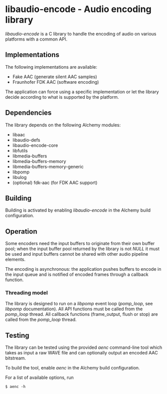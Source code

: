# libaudio-encode - Audio encoding library

_libaudio-encode_ is a C library to handle the encoding of audio on
various platforms with a common API.

## Implementations

The following implementations are available:

* Fake AAC (generate silent AAC samples)
* Fraunhofer FDK AAC (software encoding)

The application can force using a specific implementation or let the library
decide according to what is supported by the platform.

## Dependencies

The library depends on the following Alchemy modules:

* libaac
* libaudio-defs
* libaudio-encode-core
* libfutils
* libmedia-buffers
* libmedia-buffers-memory
* libmedia-buffers-memory-generic
* libpomp
* libulog
* (optional) fdk-aac (for FDK AAC support)

## Building

Building is activated by enabling _libaudio-encode_ in the Alchemy build
configuration.

## Operation

Some encoders need the input buffers to originate from their own buffer
pool; when the input buffer pool returned by the library is not _NULL_ it must
be used and input buffers cannot be shared with other audio pipeline elements.

The encoding is asynchronous: the application pushes buffers to encode in the
input queue and is notified of encoded frames through a callback function.

### Threading model

The library is designed to run on a _libpomp_ event loop (_pomp_loop_, see
_libpomp_ documentation). All API functions must be called from the _pomp_loop_
thread. All callback functions (frame_output, flush or stop) are called from
the _pomp_loop_ thread.

## Testing

The library can be tested using the provided _aenc_ command-line tool which
takes as input a raw WAVE file and can optionally output an encoded AAC
bitstream.

To build the tool, enable _aenc_ in the Alchemy build configuration.

For a list of available options, run

    $ aenc -h
